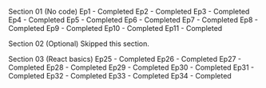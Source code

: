 Section 01 (No code)
  Ep1 - Completed
  Ep2 - Completed
  Ep3 - Completed
  Ep4 - Completed
  Ep5 - Completed
  Ep6 - Completed
  Ep7 - Completed
  Ep8 - Completed
  Ep9 - Completed
  Ep10 - Completed
  Ep11 - Completed
  
Section 02 (Optional)
  Skipped this section.
  
Section 03 (React basics)
  Ep25 - Completed
  Ep26 - Completed
  Ep27 - Completed
  Ep28 - Completed
  Ep29 - Completed
  Ep30 - Completed
  Ep31 - Completed
  Ep32 - Completed
  Ep33 - Completed
  Ep34 - Completed

